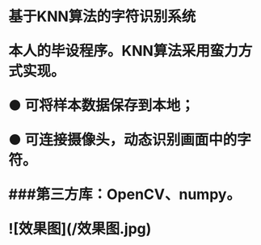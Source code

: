<h1>基于KNN算法的字符识别系统
<p>本人的毕设程序。KNN算法采用蛮力方式实现。
<p>● 可将样本数据保存到本地；
<p>● 可连接摄像头，动态识别画面中的字符。
<p>###第三方库：OpenCV、numpy。
<p>![效果图](/效果图.jpg)